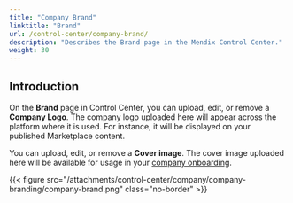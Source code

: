 ```yaml
---
title: "Company Brand"
linktitle: "Brand"
url: /control-center/company-brand/
description: "Describes the Brand page in the Mendix Control Center."
weight: 30
---
```


## Introduction

On the **Brand** page in Control Center, you can upload, edit, or remove a **Company Logo**. The company logo uploaded here will appear across the platform where it is used. For instance, it will be displayed on your published Marketplace content.

You can upload, edit, or remove a **Cover image**. The cover image uploaded here will be available for usage in your [company onboarding](/control-center/company-onboarding/).

{{< figure src="/attachments/control-center/company/company-branding/company-brand.png" class="no-border" >}}
